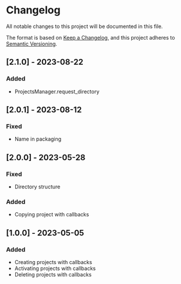 # Changelog

All notable changes to this project will be documented in this file.

The format is based on [Keep a Changelog](https://keepachangelog.com/en/1.0.0/),
and this project adheres to [Semantic Versioning](https://semver.org/spec/v2.0.0.html).

## [2.1.0] - 2023-08-22

### Added
- ProjectsManager.request_directory

## [2.0.1] - 2023-08-12

### Fixed
- Name in packaging

## [2.0.0] - 2023-05-28

### Fixed
- Directory structure

### Added
- Copying project with callbacks

## [1.0.0] - 2023-05-05

### Added
- Creating projects with callbacks
- Activating projects with callbacks
- Deleting projects with callbacks
